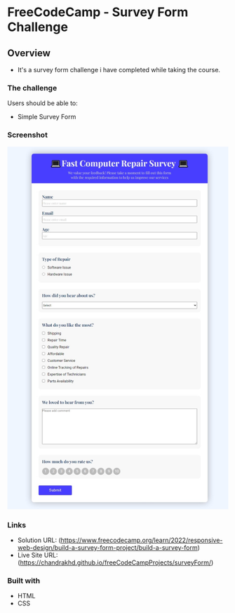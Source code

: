 # FreeCodeCamp - Survey Form Challenge

## Overview

- It's a survey form challenge i have completed while taking the course.

### The challenge

Users should be able to:

- Simple Survey Form

### Screenshot

![](./screenshot/surveyForm.jpeg)

### Links

- Solution URL: (https://www.freecodecamp.org/learn/2022/responsive-web-design/build-a-survey-form-project/build-a-survey-form)
- Live Site URL: (https://chandrakhd.github.io/freeCodeCampProjects/surveyForm/)

### Built with

- HTML
- CSS
